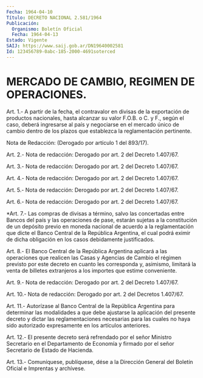 ```yaml
---
Fecha: 1964-04-10
Título: DECRETO NACIONAL 2.581/1964
Publicación:
  Organismo: Boletín Oficial
  Fecha: 1964-04-13
Estado: Vigente
SAIJ: https://www.saij.gob.ar/DN19640002581
Id: 123456789-0abc-185-2000-4691soterced
---
```

# MERCADO DE CAMBIO, REGIMEN DE OPERACIONES.

<a id="1"></a>
Art. 1.- A partir de la fecha, el contravalor en divisas de la exportación  de  productos  nacionales, hasta alcanzar su valor F.O.B. o C. y F.,  según el caso,  deberá  ingresarse  al  país  y negociarse en el mercado único  de cambio dentro de los plazos que establezca la reglamentación pertinente.

Nota de Redacción: (Derogado por artículo 1 del 893/17).

<a id="2"></a>
Art.  2.- Nota de redacción: Derogado por art. 2 del Decreto 1.407/67.

<a id="3"></a>
Art.  3.-  Nota de redacción: Derogado por art. 2 del Decreto 1.407/67.

<a id="4"></a>
Art.  4.- Nota de redacción: Derogado por art. 2 del Decreto 1.407/67.

<a id="5"></a>
Art.  5.- Nota de redacción: Derogado por art. 2 del Decreto 1.407/67.

<a id="6"></a>
Art.  6.- Nota de redacción: Derogado por art. 2 del Decreto 1.407/67.

<a id="7"></a>
*Art.  7.-  Las  compras  de  divisas  a  término,  salvo  las concertadas  entre  Bancos  del  país  y  las  operaciones de pase, estarán sujetas a la constitución de un depósito  previo  en moneda nacional de acuerdo a la reglamentación que dicte el Banco  Central de    la  República  Argentina,  el cual  podrá  eximir  de  dicha obligación en los casos debidamente justificados.

<a id="8"></a>
Art. 8.- El Banco Central de la República Argentina aplicará a las operaciones  que  realicen  las  Casas  y Agencias de Cambio el régimen previsto  por  este decreto en cuanto les  corresponda  y, asimismo, limitará la venta  de billetes extranjeros a los importes que estime conveniente.

<a id="9"></a>
Art.  9.- Nota de redacción: Derogado por art. 2 del Decreto 1.407/67.

<a id="10"></a>
Art.  10.-  Nota de redacción: Derogado por art. 2 del Decretos 1.407/67.

<a id="11"></a>
Art. 11.- Autorízase al Banco Central de la República Argentina para determinar las modalidades a que debe ajustarse la aplicación del presente decreto y dictar las reglamentaciones necesarias para las cuales no haya  sido autorizado  expresamente en los artículos anteriores.

<a id="12"></a>
Art.  12.-  El  presente  decreto será refrendado por el señor Ministro Secretario en el Departamento  de  Economía  y firmado por el señor Secretario de Estado de Hacienda.

<a id="13"></a>
Art. 13.- Comuníquese, publíquese, dése a la Dirección General del Boletín Oficial e Imprentas y archívese.